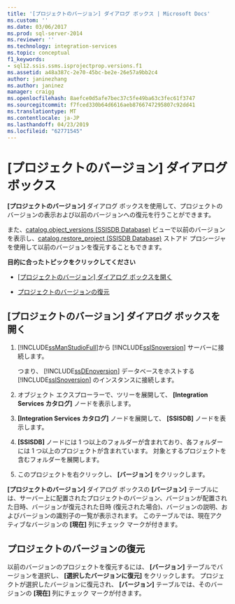 ```yaml
---
title: '[プロジェクトのバージョン] ダイアログ ボックス | Microsoft Docs'
ms.custom: ''
ms.date: 03/06/2017
ms.prod: sql-server-2014
ms.reviewer: ''
ms.technology: integration-services
ms.topic: conceptual
f1_keywords:
- sql12.ssis.ssms.isprojectprop.versions.f1
ms.assetid: a48a387c-2e70-45bc-be2e-26e57a9bb2c4
author: janinezhang
ms.author: janinez
manager: craigg
ms.openlocfilehash: 8aefce0d5afe7bec37c5fe49ba63c3fec61f3747
ms.sourcegitcommit: f7fced330b64d6616aeb8766747295807c92dd41
ms.translationtype: MT
ms.contentlocale: ja-JP
ms.lasthandoff: 04/23/2019
ms.locfileid: "62771545"
---
```

# <a name="project-versions-dialog-box"></a>[プロジェクトのバージョン] ダイアログ ボックス
  **[プロジェクトのバージョン]** ダイアログ ボックスを使用して、プロジェクトのバージョンの表示および以前のバージョンへの復元を行うことができます。  
  
 また、[catalog.object_versions &#40;SSISDB Database&#41;](/sql/integration-services/system-views/catalog-object-versions-ssisdb-database) ビューで以前のバージョンを表示し、[catalog.restore_project &#40;SSISDB Database&#41;](/sql/integration-services/system-stored-procedures/catalog-restore-project-ssisdb-database) ストアド プロシージャを使用して以前のバージョンを復元することもできます。  
  
 **目的に合ったトピックをクリックしてください**  
  
-   [[プロジェクトのバージョン] ダイアログ ボックスを開く](#open_dialog)  
  
-   [プロジェクトのバージョンの復元](#restore)  
  
##  <a name="open_dialog"></a> [プロジェクトのバージョン] ダイアログ ボックスを開く  
  
1.  [!INCLUDE[ssManStudioFull](../../includes/ssmanstudiofull-md.md)]から [!INCLUDE[ssISnoversion](../../../includes/ssisnoversion-md.md)] サーバーに接続します。  
  
     つまり、 [!INCLUDE[ssDEnoversion](../../includes/ssdenoversion-md.md)] データベースをホストする [!INCLUDE[ssISnoversion](../../../includes/ssisnoversion-md.md)] のインスタンスに接続します。  
  
2.  オブジェクト エクスプローラーで、ツリーを展開して、 **[Integration Services カタログ]** ノードを表示します。  
  
3.  **[Integration Services カタログ]** ノードを展開して、 **[SSISDB]** ノードを表示します。  
  
4.  **[SSISDB]** ノードには 1 つ以上のフォルダーが含まれており、各フォルダーには 1 つ以上のプロジェクトが含まれています。 対象とするプロジェクトを含むフォルダーを展開します。  
  
5.  このプロジェクトを右クリックし、 **[バージョン]** をクリックします。  
  
 **[プロジェクトのバージョン]** ダイアログ ボックスの **[バージョン]** テーブルには、サーバー上に配置されたプロジェクトのバージョン、バージョンが配置された日時、バージョンが復元された日時 (復元された場合)、バージョンの説明、およびバージョンの識別子の一覧が表示されます。 このテーブルでは、現在アクティブなバージョンの **[現在]** 列にチェック マークが付きます。  
  
##  <a name="restore"></a> プロジェクトのバージョンの復元  
 以前のバージョンのプロジェクトを復元するには、 **[バージョン]** テーブルでバージョンを選択し、 **[選択したバージョンに復元]** をクリックします。 プロジェクトが選択したバージョンに復元され、 **[バージョン]** テーブルでは、そのバージョンの **[現在]** 列にチェック マークが付きます。  
  
  
